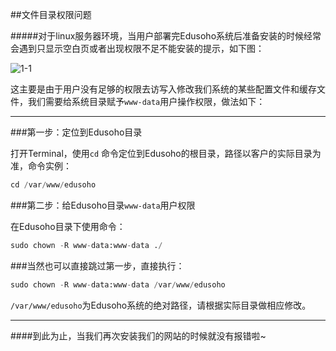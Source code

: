 ##文件目录权限问题


#####对于linux服务器环境，当用户部署完Edusoho系统后准备安装的时候经常会遇到只显示空白页或者出现权限不足不能安装的提示，如下图：

![1-1](http://7xjexf.com1.z0.glb.clouddn.com/安装权限图片.png)

这主要是由于用户没有足够的权限去访写入修改我们系统的某些配置文件和缓存文件，我们需要给系统目录赋予`www-data`用户操作权限，做法如下：

------

###第一步：定位到Edusoho目录

   打开Terminal，使用`cd` 命令定位到Edusoho的根目录，路径以客户的实际目录为准，命令实例：
   
```python
cd /var/www/edusoho
```

###第二步：给Edusoho目录`www-data`用户权限
    
   在Edusoho目录下使用命令：
    
```python
sudo chown -R www-data:www-data ./
```

###当然也可以直接跳过第一步，直接执行：

```python
sudo chown -R www-data:www-data /var/www/edusoho
```

   `/var/www/edusoho`为Edusoho系统的绝对路径，请根据实际目录做相应修改。

------

####到此为止，当我们再次安装我们的网站的时候就没有报错啦~